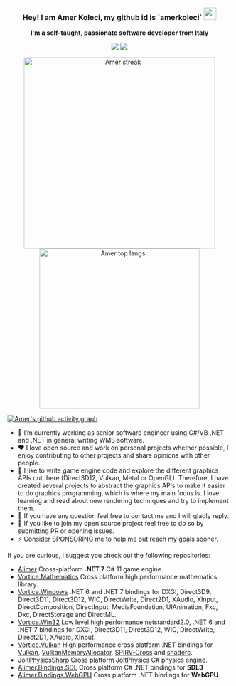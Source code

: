 <h3 align="center">
  <strong>Hey! I am Amer Koleci, my github id is `amerkoleci`</strong>
  <img src="https://media.giphy.com/media/hvRJCLFzcasrR4ia7z/giphy.gif" width="28">
</h3>

<p align="center">
    <strong>I'm a self-taught, passionate software developer from Italy</strong>
</p>

<p align='center'>
	<a href="https://www.linkedin.com/in/amer-koleci-261a563a/"><img src="https://img.shields.io/badge/linkedin-%230077B5.svg?&style=for-the-badge&logo=linkedin&logoColor=white" /></a>
	<a href="https://twitter.com/AmerKoleci"><img src="https://img.shields.io/badge/Twitter-1DA1F2?style=for-the-badge&logo=twitter&logoColor=white" /></a>
</p>

<div class="container" align="center">
        <img alt="Amer streak" width="430" src="https://github-readme-streak-stats.herokuapp.com?user=amerkoleci&theme=dark&hide_border=true"/>
        <img alt="Amer top langs" width="360" src="https://github-readme-stats.vercel.app/api/top-langs/?username=amerkoleci&hide=scss,css,javascript,html&layout=compact&theme=dark">
</div>

[![Amer's github activity graph](https://github-readme-activity-graph.vercel.app/graph?username=amerkoleci&theme=react-dark)](https://github.com/amerkoleci/github-readme-activity-graph)

- 🔭 I’m currently working as senior software engineer using C#/VB .NET and .NET in general writing WMS software.
- :heart: I love open source and work on personal projects whether possible, I enjoy contributing to other projects and share opinions with other people.
- :star2: I like to write game engine code and explore the different graphics APIs out there (Direct3D12, Vulkan, Metal or OpenGL). Therefore, I have created several projects to abstract the graphics APIs to make it easier to do graphics programming, which is where my main focus is. I love learning and read about new rendering techniques and try to implement them. 
- 💬 If you have any question feel free to contact me and I will gladly reply.
- 🤔 If you like to join my open source project feel free to do so by submitting PR or opening issues.
- ⚡ Consider [SPONSORING](https://github.com/sponsors/amerkoleci) me to help me out reach my goals sooner.

If you are curious, I suggest you check out the following repositories:

- [Alimer](https://github.com/amerkoleci/alimer) Cross-platform **.NET 7** C# 11 game engine.
- [Vortice.Mathematics](https://github.com/amerkoleci/Vortice.Mathematics) Cross platform high performance mathematics library.
- [Vortice.Windows](https://github.com/amerkoleci/Vortice.Windows) .NET 6 and .NET 7 bindings for DXGI, Direct3D9, Direct3D11, Direct3D12, WIC, DirectWrite, Direct2D1, XAudio, XInput, DirectComposition, DirectInput, MediaFoundation, UIAnimation, Fxc, Dxc, DirectStorage and DirectML.
- [Vortice.Win32](https://github.com/amerkoleci/Vortice.Win32) Low level high performance netstandard2.0, .NET 6 and .NET 7 bindings for DXGI, Direct3D11, Direct3D12, WIC, DirectWrite, Direct2D1, XAudio, XInput.
- [Vortice.Vulkan](https://github.com/amerkoleci/Vortice.Vulkan) High performance cross platform .NET bindings for [Vulkan](https://www.khronos.org/vulkan/), [VulkanMemoryAllocator](https://github.com/GPUOpen-LibrariesAndSDKs/VulkanMemoryAllocator), [SPIRV-Cross](https://github.com/KhronosGroup/SPIRV-Cross) and [shaderc](https://github.com/google/shaderc).
- [JoltPhysicsSharp](https://github.com/amerkoleci/JoltPhysicsSharp) Cross platform [JoltPhysics](https://github.com/jrouwe/JoltPhysics) C# physics engine.
- [Alimer.Bindings.SDL](https://github.com/amerkoleci/Alimer.Bindings.SDL) Cross platform C# .NET bindings for **SDL3**
- [Alimer.Bindings.WebGPU](https://github.com/amerkoleci/Alimer.Bindings.WebGPU) Cross platform .NET bindings for **WebGPU**
